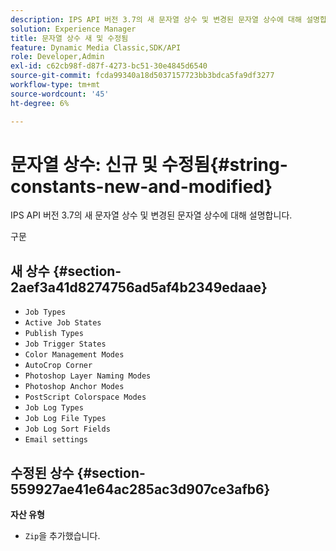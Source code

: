 ```yaml
---
description: IPS API 버전 3.7의 새 문자열 상수 및 변경된 문자열 상수에 대해 설명합니다.
solution: Experience Manager
title: 문자열 상수 새 및 수정됨
feature: Dynamic Media Classic,SDK/API
role: Developer,Admin
exl-id: c62cb98f-d87f-4273-bc51-30e4845d6540
source-git-commit: fcda99340a18d5037157723bb3bdca5fa9df3277
workflow-type: tm+mt
source-wordcount: '45'
ht-degree: 6%

---
```


# 문자열 상수: 신규 및 수정됨{#string-constants-new-and-modified}

IPS API 버전 3.7의 새 문자열 상수 및 변경된 문자열 상수에 대해 설명합니다.

구문

## 새 상수 {#section-2aef3a41d8274756ad5af4b2349edaae}

* `Job Types`
* `Active Job States`
* `Publish Types`
* `Job Trigger States`
* `Color Management Modes`
* `AutoCrop Corner`
* `Photoshop Layer Naming Modes`
* `Photoshop Anchor Modes`
* `PostScript Colorspace Modes`
* `Job Log Types`
* `Job Log File Types`
* `Job Log Sort Fields`
* `Email settings`

## 수정된 상수 {#section-559927ae41e64ac285ac3d907ce3afb6}

**자산 유형**

* `Zip`을 추가했습니다.
